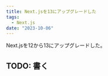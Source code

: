 ```yaml
---
title: Next.jsを13にアップグレードした
tags:
  - Next.js
date: "2023-10-06"
---
```


Next.jsを12から13にアップグレードした。

## TODO: 書く
